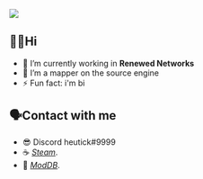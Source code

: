 ![](https://media.discordapp.net/attachments/885202918884638772/956070017902972978/banner.png?width=1440&height=390)
## **👋🏻Hi**

- 🔭 I’m currently working in **Renewed Networks**
- 💃 I’m a mapper on the source engine
- ⚡ Fun fact: i'm bi

## **🗣Contact with me**

- 😎 Discord heutick#9999
- ☕️ *[Steam](https://steamcommunity.com/id/heut42069/)*.
- 🔧 *[ModDB](https://www.moddb.com/members/heutick)*.


